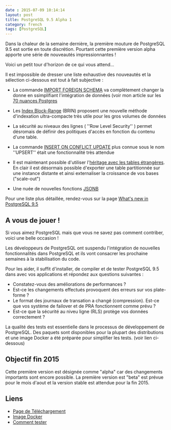 ```yaml
---
date : 2015-07-09 10:14:14
layout: post
title: PostgreSQL 9.5 Alpha 1 
category: french
tags: [PostgreSQL]
---
```


Dans la chaleur de la semaine dernière, la première mouture de PostgreSQL 9.5 est sortie en toute discrétion. Pourtant cette première version alpha apporte une série de nouveautés impressionnantes !

Voici un petit tour d'horizon de ce qui vous attend...

<!--MORE-->


Il est impossible de dresser une liste exhaustive des nouveautés et la sélection ci-dessous est tout à fait subjective :

* La commande [IMPORT FOREIGN SCHEMA](http://www.depesz.com/2014/07/14/waiting-for-9-5-implement-import-foreign-schema/) va complètement changer la donne en ssimplifiant l'intégration de données (voir mon article sur les [70 nuances Postgres](http://blog.taadeem.net/french/2015/03/16/70_nuances_de_Postgres/)

* Les [Index Block-Range](https://wiki.postgresql.org/wiki/What%27s_new_in_PostgreSQL_9.5#BRIN_Indexes) (BRIN) proposent une nouvelle méthode d'indexation ultra-compacte très utile pour les gros volumes de données 

* La sécurité au niveaux des lignes ( ''Row Level Security'' ) permet désromais de définir des politiques d'accès en fonction du contenu d'une table. 

* La commande [INSERT ON CONFLICT UPDATE](https://www.youtube.com/watch?v=pbg97bkxbbY) plus connue sous le nom ''UPSERT'' était une fonctionnalité très attendue

* Il est maintenant possible d'utiliser l'[héritage avec les tables étrangères](http://michael.otacoo.com/postgresql-2/postgres-9-5-feature-foreign-table-inheritance/). En clair il est désormais possible d'exporter une table partitionnée sur une instance distante et ainsi externaliser la croissance de vos bases ("scale-out")

* Une nuée de nouvelles fonctions [JSONB](https://wiki.postgresql.org/wiki/What%27s_new_in_PostgreSQL_9.5#JSONB-modifying_operators_and_functions)


Pour une liste plus détaillée, rendez-vous sur la page [What's new in PostgreSQL 9.5](https://wiki.postgresql.org/wiki/What%27s_new_in_PostgreSQL_9.5)


## A vous de jouer !

Si vous aimez PostgreSQL mais que vous ne savez pas comment contriber, voici une belle occasion !

Les développeurs de PostgreSQL ont suspendu l'intégration de nouvelles fonctionnalités dans PostgreSQL et ils vont consacrer les prochaine semaines à la stabilisation du code. 

Pour les aider, il suffit d'installer, de compiler et de tester PostgreSQL 9.5 dans avec vos applications et répondez aux questions suivantes :

* Constatez-vous des améliorations de performances ?
* Est-ce les changements effectués provoquent des erreurs sur vos plate-forme ?
* Le format des journaux de transation a changé (compression). Est-ce que vos système de failover et de PRA fonctionnent comme prévu ?
* Est-ce que la sécurité au niveu ligne (RLS) protège vos données correctement ?

La qualité des tests est essentielle dans le processus de développement de PostgreSQL. Des paquets sont disponibles pour la plupart des distributions et une image Docker a été préparée pour simplifier les tests. (voir lien ci-dessous) 

## Objectif fin 2015

Cette première version est désignée comme "alpha" car des changements importants sont encore possible. La première version est "beta" est prévue pour le mois d'aout et la version stable est attendue pour la fin 2015.


## Liens 

  * [Page de Téléchargement](http://www.postgresql.org/download/)
  * [Image Docker](https://wiki.postgresql.org/wiki/PostgreSQLTestDockerImage)
  * [Comment tester](https://wiki.postgresql.org/wiki/HowToBetaTest)
